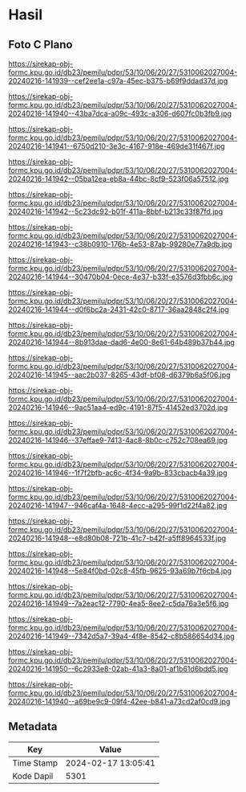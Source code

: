 # Hasil

## Foto C Plano

https://sirekap-obj-formc.kpu.go.id/db23/pemilu/pdpr/53/10/06/20/27/5310062027004-20240216-141939--cef2ee1a-c97a-45ec-b375-b69f9ddad37d.jpg

https://sirekap-obj-formc.kpu.go.id/db23/pemilu/pdpr/53/10/06/20/27/5310062027004-20240216-141940--43ba7dca-a09c-493c-a306-d607fc0b3fb9.jpg

https://sirekap-obj-formc.kpu.go.id/db23/pemilu/pdpr/53/10/06/20/27/5310062027004-20240216-141941--6750d210-3e3c-4167-918e-469de31f467f.jpg

https://sirekap-obj-formc.kpu.go.id/db23/pemilu/pdpr/53/10/06/20/27/5310062027004-20240216-141942--05ba12ea-eb8a-44bc-8cf9-523f06a57512.jpg

https://sirekap-obj-formc.kpu.go.id/db23/pemilu/pdpr/53/10/06/20/27/5310062027004-20240216-141942--5c23dc92-b01f-411a-8bbf-b213c33f87fd.jpg

https://sirekap-obj-formc.kpu.go.id/db23/pemilu/pdpr/53/10/06/20/27/5310062027004-20240216-141943--c38b0910-176b-4e53-87ab-99280e77a9db.jpg

https://sirekap-obj-formc.kpu.go.id/db23/pemilu/pdpr/53/10/06/20/27/5310062027004-20240216-141944--30470b04-0ece-4e37-b33f-e3576d3fbb6c.jpg

https://sirekap-obj-formc.kpu.go.id/db23/pemilu/pdpr/53/10/06/20/27/5310062027004-20240216-141944--d0f6bc2a-2431-42c0-8717-36aa2848c2f4.jpg

https://sirekap-obj-formc.kpu.go.id/db23/pemilu/pdpr/53/10/06/20/27/5310062027004-20240216-141944--8b913dae-dad6-4e00-8e61-64b489b37b44.jpg

https://sirekap-obj-formc.kpu.go.id/db23/pemilu/pdpr/53/10/06/20/27/5310062027004-20240216-141945--aac2b037-8265-43df-bf08-d6379b6a5f06.jpg

https://sirekap-obj-formc.kpu.go.id/db23/pemilu/pdpr/53/10/06/20/27/5310062027004-20240216-141946--9ac51aa4-ed9c-4191-87f5-41452ed3702d.jpg

https://sirekap-obj-formc.kpu.go.id/db23/pemilu/pdpr/53/10/06/20/27/5310062027004-20240216-141946--37effae9-7413-4ac8-8b0c-c752c708ea69.jpg

https://sirekap-obj-formc.kpu.go.id/db23/pemilu/pdpr/53/10/06/20/27/5310062027004-20240216-141946--1f7f2bfb-ac6c-4f34-9a9b-833cbacb4a39.jpg

https://sirekap-obj-formc.kpu.go.id/db23/pemilu/pdpr/53/10/06/20/27/5310062027004-20240216-141947--946caf4a-1648-4ecc-a295-99f1d22f4a82.jpg

https://sirekap-obj-formc.kpu.go.id/db23/pemilu/pdpr/53/10/06/20/27/5310062027004-20240216-141948--e8d80b08-721b-41c7-b42f-a5ff8964533f.jpg

https://sirekap-obj-formc.kpu.go.id/db23/pemilu/pdpr/53/10/06/20/27/5310062027004-20240216-141948--5e84f0bd-02c8-45fb-9625-93a69b7f6cb4.jpg

https://sirekap-obj-formc.kpu.go.id/db23/pemilu/pdpr/53/10/06/20/27/5310062027004-20240216-141949--7a2eac12-7790-4ea5-8ee2-c5da76a3e5f6.jpg

https://sirekap-obj-formc.kpu.go.id/db23/pemilu/pdpr/53/10/06/20/27/5310062027004-20240216-141949--7342d5a7-39a4-4f8e-8542-c8b586654d34.jpg

https://sirekap-obj-formc.kpu.go.id/db23/pemilu/pdpr/53/10/06/20/27/5310062027004-20240216-141950--6c2933e8-02ab-41a3-8a01-af1b61d6bdd5.jpg

https://sirekap-obj-formc.kpu.go.id/db23/pemilu/pdpr/53/10/06/20/27/5310062027004-20240216-141940--a69be9c9-09f4-42ee-b841-a73cd2af0cd9.jpg


## Metadata

| Key        | Value               |
| ---------- | ------------------- |
| Time Stamp | 2024-02-17 13:05:41 |
| Kode Dapil | 5301                |



